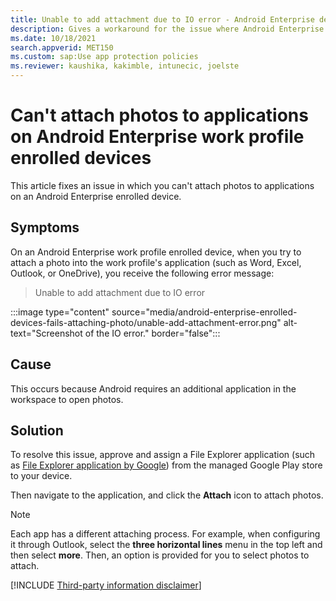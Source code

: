 ```yaml
---
title: Unable to add attachment due to IO error - Android Enterprise device in Intune
description: Gives a workaround for the issue where Android Enterprise enrolled devices can't attach photos to applications.
ms.date: 10/18/2021
search.appverid: MET150
ms.custom: sap:Use app protection policies
ms.reviewer: kaushika, kakimble, intunecic, joelste
---
```

# Can't attach photos to applications on Android Enterprise work profile enrolled devices

This article fixes an issue in which you can't attach photos to applications on an Android Enterprise enrolled device.

## Symptoms

On an Android Enterprise work profile enrolled device, when you try to attach a photo into the work profile's application (such as Word, Excel, Outlook, or OneDrive), you receive the following error message:

> Unable to add attachment due to IO error

:::image type="content" source="media/android-enterprise-enrolled-devices-fails-attaching-photo/unable-add-attachment-error.png" alt-text="Screenshot of the IO error." border="false":::

## Cause

This occurs because Android requires an additional application in the workspace to open photos.

## Solution

To resolve this issue, approve and assign a File Explorer application (such as [File Explorer application by Google](https://play.google.com/store/apps/details?id=com.google.android.apps.nbu.files)) from the managed Google Play store to your device.

Then navigate to the application, and click the **Attach** icon to attach photos.

> [!NOTE]
> Each app has a different attaching process. For example, when configuring it through Outlook, select the **three horizontal lines** menu in the top left and then select **more**. Then, an option is provided for you to select photos to attach.

[!INCLUDE [Third-party information disclaimer](../../../includes/third-party-disclaimer.md)]
